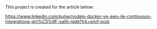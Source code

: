 This project is created for the article below:

https://www.linkedin.com/pulse/nodejs-docker-ve-aws-ile-continuous-integrationa-giri%C5%9F-salih-igde?trk=prof-post
